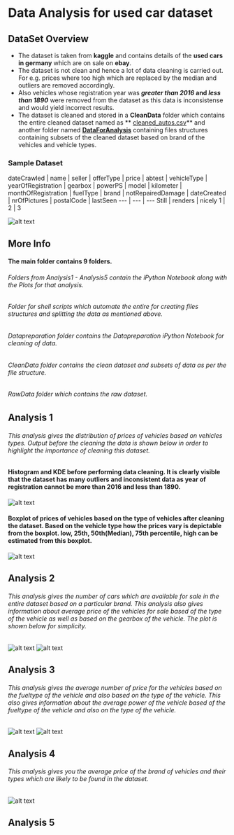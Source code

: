 # Data Analysis for used car dataset
## DataSet Overview
  + The dataset is taken from **kaggle** and contains details of the **used cars in germany** which are on sale on **ebay**.
  + The dataset is not clean and hence a lot of data cleaning is carried out. For e.g. prices where too high which are      replaced by the median and outliers are removed accordingly. 
  + Also vehicles whose registration year was **_greater than 2016_ and _less than 1890_** were removed from the dataset as this data is inconsistense and would yield incorrect results.
  + The dataset is cleaned and stored in a **CleanData** folder which contains the entire cleaned dataset named as ** [cleaned_autos.csv](https://github.com/ajaymache/DataAnalysisUsingPython/tree/master/DAUP-Project/CleanData/CleanedDataSet)** and another folder named **[DataForAnalysis](https://github.com/ajaymache/DataAnalysisUsingPython/tree/master/DAUP-Project/CleanData/DataForAnalysis)** containing files structures containing subsets of the cleaned dataset based on brand of the vehicles and vehicle types.  <br/>
  
### Sample Dataset
dateCrawled | name | seller | offerType | price | abtest | vehicleType | yearOfRegistration | gearbox | powerPS | model | kilometer | monthOfRegistration | fuelType | brand | notRepairedDamage | dateCreated | nrOfPictures | postalCode | lastSeen 
--- | --- | ---
Still | renders | nicely
1 | 2 | 3

![alt text](https://github.com/ajaymache/DataAnalysisUsingPython/blob/master/DAUP-Project/DataPreparation/Plots/Screen%20Shot%202016-12-10%20at%2012.04.52%20PM.png "Logo Title Text 1")
## More Info
#### The main folder contains 9 folders.
###### Folders from Analysis1 - Analysis5 contain the iPython Notebook along with the Plots for that analysis.
###### Folder for shell scripts which automate the entire for creating files structures and splitting the data as mentioned above.
###### Datapreparation folder contains the Datapreparation iPython Notebook for cleaning of data.
###### CleanData folder contains the clean dataset and subsets of data as per the file structure.
###### RawData folder which contains the raw dataset.
## Analysis 1
###### This analysis gives the distribution of prices of vehicles based on vehicles types. Output before the cleaning the data is shown below in order to highlight the importance of cleaning this dataset.
#### Histogram and KDE before performing data cleaning. It is clearly visible that the dataset has many outliers and inconsistent data as year of registration cannot be more than 2016 and less than 1890.
![alt text](https://github.com/ajaymache/DataAnalysisUsingPython/blob/master/DAUP-Project/DataPreparation/Plots/vehicle-distribution.png "Logo Title Text 1")
#### Boxplot of prices of vehicles based on the type of vehicles after cleaning the dataset. Based on the vehicle type how the prices vary is depictable from the boxplot. low, 25th, 50th(Median), 75th percentile, high can be estimated from this boxplot.
![alt text](https://github.com/ajaymache/DataAnalysisUsingPython/blob/master/DAUP-Project/Analysis1/Plots/price-vehicleType-boxplot.png "Logo Title Text 1")
## Analysis 2
###### This analysis gives the number of cars which are available for sale in the entire dataset based on a particular brand. This analysis also gives information about average price of the vehicles for sale based of the type of the vehicle as well as based on the gearbox of the vehicle. The plot is shown below for simplicity.
![alt text](https://github.com/ajaymache/DataAnalysisUsingPython/blob/master/DAUP-Project/Analysis2/Plots/brand-vehicleCount.png "Logo Title Text 1")
![alt text](https://github.com/ajaymache/DataAnalysisUsingPython/blob/master/DAUP-Project/Analysis2/Plots/vehicletype-gearbox-price.png "Logo Title Text 1")
## Analysis 3
###### This analysis gives the average number of price for the vehicles based on the fueltype of the vehicle and also based on the type of the vehicle. This also gives information about the average power of the vehicle based of the fueltype of the vehicle and also on the type of the vehicle.
![alt text](https://github.com/ajaymache/DataAnalysisUsingPython/blob/master/DAUP-Project/Analysis3/Plots/vehicletype-fueltype-price.png "Logo Title Text 1")
![alt text](https://github.com/ajaymache/DataAnalysisUsingPython/blob/master/DAUP-Project/Analysis3/Plots/vehicletype-fueltype-power.png "Logo Title Text 1")
## Analysis 4
###### This analysis gives you the average price of the brand of vehicles and their types which are likely to be found in the dataset.
![alt text](https://github.com/ajaymache/DataAnalysisUsingPython/blob/master/DAUP-Project/Analysis4/Plots/heatmap-price-brand-vehicleType.png "Logo Title Text 1")
## Analysis 5
###### 






